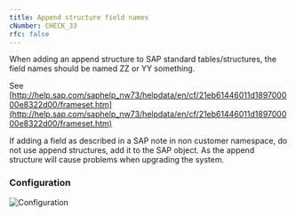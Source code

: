 ```yaml
---
title: Append structure field names
cNumber: CHECK_33
rfc: false
---
```


When adding an append structure to SAP standard tables/structures, the field names should be named ZZ or YY something.

See [http://help.sap.com/saphelp_nw73/helpdata/en/cf/21eb61446011d189700000e8322d00/frameset.htm](http://help.sap.com/saphelp_nw73/helpdata/en/cf/21eb61446011d189700000e8322d00/frameset.htm)

If adding a field as described in a SAP note in non customer namespace, do not use append structures, add it to the SAP object. As the append structure will cause problems when upgrading the system.

### Configuration
![Configuration](/img/default_conf.png)